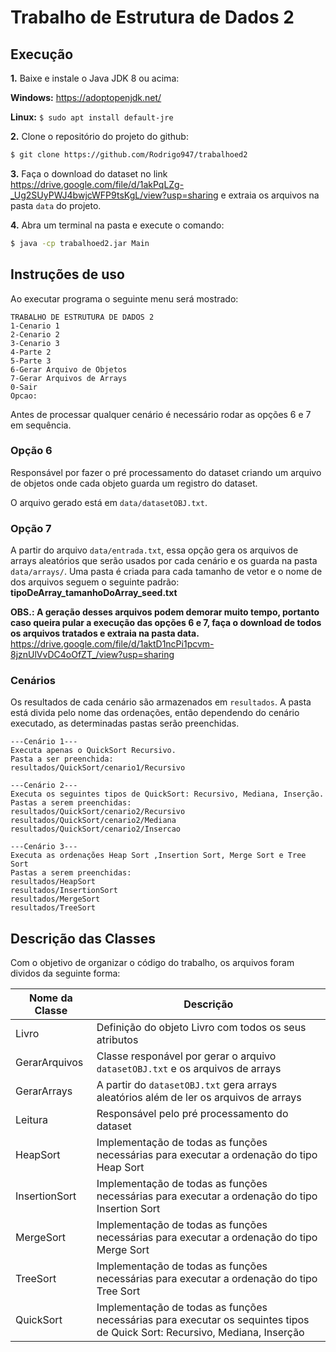 # Trabalho de Estrutura de Dados 2

## Execução
**1.** Baixe e instale o Java JDK 8 ou acima: 

**Windows:** https://adoptopenjdk.net/

**Linux:** `$ sudo apt install default-jre`

**2.** Clone o repositório do projeto do github:

```bash
$ git clone https://github.com/Rodrigo947/trabalhoed2
```
**3.** Faça o download do dataset no link https://drive.google.com/file/d/1akPqLZg-_Ug2SUyPWJ4bwjcWFP9tsKgL/view?usp=sharing e extraia os arquivos na pasta `data` do projeto.

**4.** Abra um terminal na pasta e execute o comando:

```bash
$ java -cp trabalhoed2.jar Main
```

## Instruções de uso
Ao executar programa o seguinte menu será mostrado:
```
TRABALHO DE ESTRUTURA DE DADOS 2
1-Cenario 1
2-Cenario 2
3-Cenario 3
4-Parte 2
5-Parte 3
6-Gerar Arquivo de Objetos
7-Gerar Arquivos de Arrays
0-Sair
Opcao:
```
Antes de processar qualquer cenário é necessário rodar as opções 6 e 7 em sequência.

### Opção 6

Responsável por fazer o pré processamento do dataset criando um arquivo de objetos onde cada objeto guarda um registro do dataset.

O arquivo gerado está em `data/datasetOBJ.txt`.

### Opção 7

A partir do arquivo `data/entrada.txt`, essa opção gera os arquivos de arrays aleatórios que serão usados por cada cenário e os guarda na pasta `data/arrays/`. Uma pasta é criada para cada tamanho de vetor e o nome de dos arquivos seguem o seguinte padrão: **tipoDeArray_tamanhoDoArray_seed.txt**

**OBS.: A geração desses arquivos podem demorar muito tempo, portanto caso queira pular a execução das opções 6 e 7, faça o download de todos os arquivos tratados e extraia na pasta data.** https://drive.google.com/file/d/1aktD1ncPi1pcvm-8jznUlVvDC4oOfZT_/view?usp=sharing

### Cenários

Os resultados de cada cenário são armazenados em `resultados`. A pasta está divida pelo nome das ordenações, então dependendo do cenário executado, as determinadas pastas serão preenchidas.

```
---Cenário 1---
Executa apenas o QuickSort Recursivo.
Pasta a ser preenchida: 
resultados/QuickSort/cenario1/Recursivo

---Cenário 2---
Executa os seguintes tipos de QuickSort: Recursivo, Mediana, Inserção.
Pastas a serem preenchidas: 
resultados/QuickSort/cenario2/Recursivo
resultados/QuickSort/cenario2/Mediana
resultados/QuickSort/cenario2/Insercao

---Cenário 3---
Executa as ordenações Heap Sort ,Insertion Sort, Merge Sort e Tree Sort
Pastas a serem preenchidas: 
resultados/HeapSort
resultados/InsertionSort
resultados/MergeSort
resultados/TreeSort
```
## Descrição das Classes 

Com o objetivo de organizar o código do trabalho, os arquivos foram dividos da seguinte forma:

| Nome da Classe | Descrição   |
| -------------- | ----------- |
| Livro          | Definição do objeto Livro com todos os seus atributos                                                                      |
| GerarArquivos  | Classe responável por gerar o arquivo ``datasetOBJ.txt`` e os arquivos de arrays                                           |
| GerarArrays    | A partir do ``datasetOBJ.txt`` gera arrays aleatórios além de ler os arquivos de arrays                                    |
| Leitura        | Responsável pelo pré processamento do dataset                                                                              |
| HeapSort       | Implementação de todas as funções necessárias para executar a ordenação do tipo Heap Sort                                  |
| InsertionSort  | Implementação de todas as funções necessárias para executar a ordenação do tipo Insertion Sort                             |
| MergeSort      | Implementação de todas as funções necessárias para executar a ordenação do tipo Merge Sort                                 |
| TreeSort       | Implementação de todas as funções necessárias para executar a ordenação do tipo Tree Sort                                  |
| QuickSort      | Implementação de todas as funções necessárias para executar os sequintes tipos de Quick Sort: Recursivo, Mediana, Inserção |

